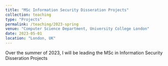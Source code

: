 ```yaml
---
title: "MSc Information Security Disseration Projects"
collection: teaching
type: "Projects"
permalink: /teaching/2023-spring
venue: "Computer Science Department, University College London"
date: 2023-05-01
location: "London, UK"
---
```


Over the summer of 2023, I will be leading the MSc in Information Security Disseration Projects

